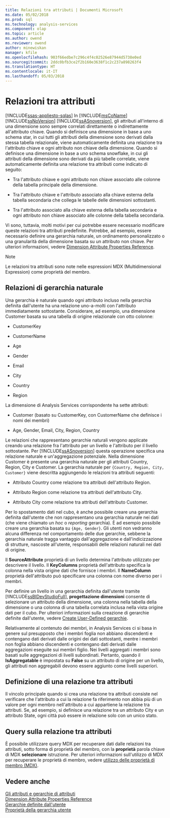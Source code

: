 ```yaml
---
title: Relazioni tra attributi | Documenti Microsoft
ms.date: 05/02/2018
ms.prod: sql
ms.technology: analysis-services
ms.component: olap
ms.topic: article
ms.author: owend
ms.reviewer: owend
author: minewiskan
manager: kfile
ms.openlocfilehash: 903f66edbe7c296c4f4c02526e87944d5738e0ed
ms.sourcegitcommit: 2ddc0bfb3ce2f2b160e3638f1c2c237a898263f4
ms.translationtype: HT
ms.contentlocale: it-IT
ms.lasthandoff: 05/03/2018
---
```

# <a name="attribute-relationships"></a>Relazioni tra attributi
[!INCLUDE[ssas-appliesto-sqlas](../../includes/ssas-appliesto-sqlas.md)]
  In [!INCLUDE[msCoName](../../includes/msconame-md.md)] [!INCLUDE[ssNoVersion](../../includes/ssnoversion-md.md)] [!INCLUDE[ssASnoversion](../../includes/ssasnoversion-md.md)], gli attributi all'interno di una dimensione sono sempre correlati direttamente o indirettamente all'attributo chiave. Quando si definisce una dimensione in base a uno schema star, in cui tutti gli attributi della dimensione sono derivati dalla stessa tabella relazionale, viene automaticamente definita una relazione tra l'attributo chiave e ogni attributo non chiave della dimensione. Quando si definisce una dimensione in base a uno schema snowflake, in cui gli attributi della dimensione sono derivati da più tabelle correlate, viene automaticamente definita una relazione tra attributi come indicato di seguito:  
  
-   Tra l'attributo chiave e ogni attributo non chiave associato alle colonne della tabella principale della dimensione.  
  
-   Tra l'attributo chiave e l'attributo associato alla chiave esterna della tabella secondaria che collega le tabelle delle dimensioni sottostanti.  
  
-   Tra l'attributo associato alla chiave esterna della tabella secondaria e ogni attributo non chiave associato alle colonne della tabella secondaria.  
  
 Vi sono, tuttavia, molti motivi per cui potrebbe essere necessario modificare queste relazioni tra attributi predefinite. Potrebbe, ad esempio, essere necessario definire una gerarchia naturale, un ordinamento personalizzato o una granularità della dimensione basata su un attributo non chiave. Per ulteriori informazioni, vedere [Dimension Attribute Properties Reference](../../analysis-services/multidimensional-models/dimension-attribute-properties-reference.md).  
  
> [!NOTE]  
>  Le relazioni tra attributi sono note nelle espressioni MDX (Multidimensional Expression) come proprietà del membro.  
  
## <a name="natural-hierarchy-relationships"></a>Relazioni di gerarchia naturale  
 Una gerarchia è naturale quando ogni attributo incluso nella gerarchia definita dall'utente ha una relazione uno-a-molti con l'attributo immediatamente sottostante. Considerare, ad esempio, una dimensione Customer basata su una tabella di origine relazionale con otto colonne:  
  
-   CustomerKey  
  
-   CustomerName  
  
-   Age  
  
-   Gender  
  
-   Email  
  
-   City  
  
-   Country  
  
-   Region  
  
 La dimensione di Analysis Services corrispondente ha sette attributi:  
  
-   Customer (basato su CustomerKey, con CustomerName che definisce i nomi dei membri)  
  
-   Age, Gender, Email, City, Region, Country  
  
 Le relazioni che rappresentano gerarchie naturali vengono applicate creando una relazione fra l'attributo per un livello e l'attributo per il livello sottostante. Per [!INCLUDE[ssASnoversion](../../includes/ssasnoversion-md.md)] questa operazione specifica una relazione naturale e un'aggregazione potenziale. Nella dimensione Customer è presente una gerarchia naturale per gli attributi Country, Region, City e Customer. La gerarchia naturale per `{Country, Region, City, Customer}` viene descritta aggiungendo le relazioni tra attributi seguenti:  
  
-   Attributo Country come relazione tra attributi dell'attributo Region.  
  
-   Attributo Region come relazione tra attributi dell'attributo City.  
  
-   Attributo City come relazione tra attributi dell'attributo Customer.  
  
 Per lo spostamento dati nel cubo, è anche possibile creare una gerarchia definita dall'utente che non rappresentano una gerarchia naturale nei dati (che viene chiamato un *hoc* o *reporting* gerarchia). È ad esempio possibile creare una gerarchia basata su `{Age, Gender}`. Gli utenti non vedranno alcuna differenza nel comportamento delle due gerarchie, sebbene la gerarchia naturale tragga vantaggio dall'aggregazione e dall'indicizzazione di strutture, nascoste all'utente, responsabili delle relazioni naturali nei dati di origine.  
  
 Il **SourceAttribute** proprietà di un livello determina l'attributo utilizzato per descrivere il livello. Il **KeyColumns** proprietà dell'attributo specifica la colonna nella vista origine dati che fornisce i membri. Il **NameColumn** proprietà dell'attributo può specificare una colonna con nome diverso per i membri.  
  
 Per definire un livello in una gerarchia definita dall'utente tramite [!INCLUDE[ssBIDevStudioFull](../../includes/ssbidevstudiofull-md.md)], **progettazione dimensioni** consente di selezionare un attributo della dimensione, una colonna nella tabella della dimensione o una colonna di una tabella correlata inclusa nella vista origine dati per il cubo. Per ulteriori informazioni sulla creazione di gerarchie definite dall'utente, vedere [Create User-Defined gerarchie](../../analysis-services/multidimensional-models/user-defined-hierarchies-create.md).  
  
 Relativamente al contenuto dei membri, in Analysis Services ci si basa in genere sul presupposto che i membri foglia non abbiano discendenti e contengano dati derivati dalle origini dei dati sottostanti, mentre i membri non foglia abbiano discendenti e contengano dati derivati dalle aggregazioni eseguite sui membri figlio. Nei livelli aggregati i membri sono basati sulle aggregazioni di livelli subordinati. Pertanto, quando il **IsAggregatable** è impostata su **False** su un attributo di origine per un livello, gli attributi non aggregabili devono essere aggiunto come livelli superiori.  
  
## <a name="defining-an-attribute-relationship"></a>Definizione di una relazione tra attributi  
 Il vincolo principale quando si crea una relazione tra attributi consiste nel verificare che l'attributo a cui la relazione fa riferimento non abbia più di un valore per ogni membro nell'attributo a cui appartiene la relazione tra attributi. Se, ad esempio, si definisce una relazione tra un attributo City e un attributo State, ogni città può essere in relazione solo con un unico stato.  
  
## <a name="attribute-relationship-queries"></a>Query sulla relazione tra attributi  
 È possibile utilizzare query MDX per recuperare dati dalle relazioni tra attributi, sotto forma di proprietà del membro, con la **proprietà** parola chiave di MDX **selezionare** istruzione. Per ulteriori informazioni sull'utilizzo di MDX per recuperare le proprietà di membro, vedere [utilizzo delle proprietà di membro &#40;MDX&#41;](../../analysis-services/multidimensional-models/mdx/mdx-member-properties.md).  
  
## <a name="see-also"></a>Vedere anche  
 [Gli attributi e gerarchie di attributi](../../analysis-services/multidimensional-models-olap-logical-dimension-objects/attributes-and-attribute-hierarchies.md)   
 [Dimension Attribute Properties Reference](../../analysis-services/multidimensional-models/dimension-attribute-properties-reference.md)   
 [Gerarchie definite dall'utente](../../analysis-services/multidimensional-models-olap-logical-dimension-objects/user-hierarchies.md)   
 [Proprietà della gerarchia utente](../../analysis-services/multidimensional-models-olap-logical-dimension-objects/user-hierarchies-properties.md)  
  
  
